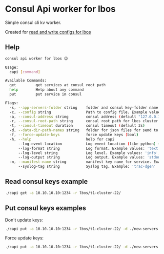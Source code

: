 # Consul Api worker for lbos

Simple consul cli kv worker.

Created for [read and write configs for lbos](https://github.com/khannz/crispy-palm-tree)

## Help

```bash
consul api worker for lbos 😉

Usage:
  capi [command]

Available Commands:
  get         get services at consul root path
  help        Help about any command
  put         put service in consul

Flags:
  -s, --app-servers-folder string    folder and consul key-folder name for app servers. Example: app-servers (default "app-servers")
  -c, --config string                Path to config file. Example value: './capi.yaml' (default "./capi.yaml")
  -a, --consul-address string        consul address (default "127.0.0.1:8500")
  -r, --consul-root-path string      consul root path for lbos cluster. Example: lbos/t1-cluster-0/ (default "lbos/t1-cluster-0/")
  -t, --consul-timeout duration      consul timeout (default 2s)
  -d, --data-dir-path-names string   folder for json files for send to consul. Example: ./json-services (default "./json-services")
  -f, --force-update-keys            force update keys (bool)
  -h, --help                         help for capi
      --log-event-location           Log event location (like python) (default true)
      --log-format string            Log format. Example values: 'text', 'json' (default "text")
      --log-level string             Log level. Example values: 'info', 'debug', 'trace' (default "trace")
      --log-output string            Log output. Example values: 'stdout', 'syslog' (default "stdout")
  -m, --manifest-name string         manifest key name for service. Example: manifest (default "manifest")
      --syslog-tag string            Syslog tag. Example: 'trac-dgen'
```

## Read consul keys example

```bash
./capi get -a 10.10.10.10:1234 -r lbos/t1-cluster-22/
```

## Put consul keys examples

Don't update keys:

```bash
./capi put -a 10.10.10.10:1234 -r lbos/t1-cluster-22/ -d ./new-servers
```

Force update keys:

```bash
./capi put -a 10.10.10.10:1234 -r lbos/t1-cluster-22/ -d ./new-servers -f true
```
